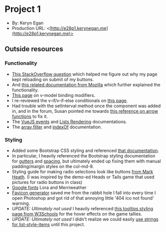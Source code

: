 # Project 1
+ By: Keryn Egan
+ Production URL: <[http://e28p1.kerynegan.me](http://e28p1.kerynegan.me)>

## Outside resources
### Functionality 
+ [This StackOverflow question](https://stackoverflow.com/questions/44681646/the-page-will-strangely-refresh-when-i-click-the-button) which helped me figure out why my page kept reloading on submit of my buttons. 
+ And [this related documentation from Mozilla](https://developer.mozilla.org/en-US/docs/Web/HTML/Element/button) which further explained the functionality.
+ [This page](https://vuejs.org/v2/guide/forms.html) on v-model binding modifiers.
+ I re-reviewed the v-if/v-if-else conditionals on [this page](https://vuejs.org/v2/guide/conditional.html).
+ Had trouble with the setInterval method once the component was added in, and in the forum, Susan pointed me towards [this reference on arrow functions](https://javascript.info/arrow-functions#arrow-functions-have-no-this) to fix it.
+ The [VueJS events](https://vuejs.org/v2/guide/components-custom-events.html) and [Lists Rendering](https://vuejs.org/v2/guide/list.html) documentations.
+ The [array filter](https://developer.mozilla.org/en-US/docs/Web/JavaScript/Reference/Global_Objects/Array/filter)  and [indexOf](https://developer.mozilla.org/en-US/docs/Web/JavaScript/Reference/Global_Objects/Array/indexOf) documentation.

### Styling
+ Added some Bootstrap CSS styling and referenced [that documentation](https://getbootstrap.com/docs/3.4/css/).
+ In particular, I heavily referenced the Bootstrap styling documentation for [gutters](https://getbootstrap.com/docs/5.0/layout/gutters/) and [spacing](https://getbootstrap.com/docs/5.0/utilities/spacing/), but ultimately ended up fixing them with manual padding/margin styles on the col-md-9.
+ Styling guide for making radio selections look like buttons [from Mark Heath](https://markheath.net/post/customize-radio-button-css). (I was inspired by the demo-ed Heads or Tails game that used pictures for radio buttons in class)
+ [Google fonts](https://fonts.googleapis.com/css2?family=Lora:wght@700&family=Merriweather&display=swap) Lora and Merriweather
+ [Favicon generator](https://favicon.io/favicon-generator/) saved me from the rabbit hole I fall into every time I open Photoshop and got rid of that annoying little '404 ico not found' warning.
+ *UPDATE: Ultimately not used* I heavily referenced [this tooltips styling page from W3Schools](https://www.w3schools.com/css/css_tooltip.asp) for the hover effects on the game tallies.
+ *UPDATE: Ultimately not used*  I didn't realize we could easily [use strings for list-style-items](https://developer.mozilla.org/en-US/docs/Web/CSS/list-style-type) until this project. 
